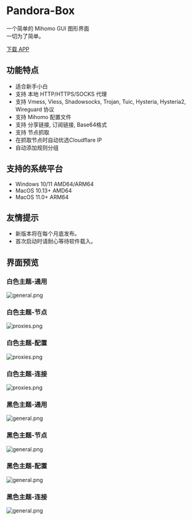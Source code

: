 # Pandora-Box
一个简单的 Mihomo GUI 图形界面
<br>
一切为了简单。

[下载 APP](https://github.com/snakem982/Pandora-Box/releases)

## 功能特点

- 适合新手小白
- 支持 本地 HTTP/HTTPS/SOCKS 代理
- 支持 Vmess, Vless, Shadowsocks, Trojan, Tuic, Hysteria, Hysteria2, Wireguard 协议
- 支持 Mihomo 配置文件
- 支持 分享链接, 订阅链接, Base64格式
- 支持 节点抓取
- 在抓取节点时自动优选Cloudflare IP
- 自动添加规则分组

##  支持的系统平台
- Windows 10/11 AMD64/ARM64
- MacOS 10.13+ AMD64
- MacOS 11.0+ ARM64

## 友情提示
- 新版本将在每个月底发布。
- 首次启动时请耐心等待软件载入。

## 界面预览
### 白色主题-通用
![general.png](img%2F1.png)
### 白色主题-节点
![proxies.png](img%2F2.png)
### 白色主题-配置
![proxies.png](img%2F3.png)
### 白色主题-连接
![proxies.png](img%2F4.png)
### 黑色主题-通用
![general.png](img%2Fdark1.png)
### 黑色主题-节点
![general.png](img%2Fdark2.png)
### 黑色主题-配置
![general.png](img%2Fdark3.png)
### 黑色主题-连接
![general.png](img%2Fdark4.png)
